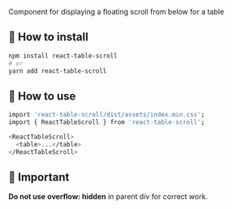 Component for displaying a floating scroll from below for a table

## :hammer: How to install

```bash
npm install react-table-scroll
# or
yarn add react-table-scroll
```

## :low_brightness: How to use

```bash
import 'react-table-scroll/dist/assets/index.min.css';
import { ReactTableScroll } from 'react-table-scroll';

<ReactTableScroll>
  <table>...</table>
</ReactTableScroll>
```

## :loudspeaker: Important

**Do not use** **overflow: hidden** in parent div for correct work. 

